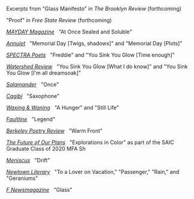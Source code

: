 Excerpts from "Glass Manifesto" in _The Brooklyn Review_ (forthcoming)

"Proof" in _Free State Review_ (forthcoming)

_[MAYDAY Magazine](https://maydaymagazine.com/at-once-sealed-and-soluble-by-will-russo/)_&nbsp;&nbsp; "At Once Sealed and Soluble"

_[Annulet](https://annuletpoeticsjournal.com/Will-Russo-Memorial-twigs-shadows)_&nbsp;&nbsp; "Memorial Day \[Twigs, shadows]" and "Memorial Day \[Plots]"

_[SPECTRA Poets](https://spectrapoets.org/You-Sink-You-Glow-by-Will-Russo)_&nbsp;&nbsp; "Freddie" and "You Sink You Glow \[Time enough]"

_[Watershed Review](https://watershedreview.com/poetry/will-russo/)_&nbsp;&nbsp; "You Sink You Glow \[What I do know]" and "You Sink You Glow \[I'm all dreamsoak]"

_[Salamander](https://salamandermag.org/once/)_&nbsp;&nbsp; "Once"

_[Cagibi](https://cagibilit.com/saxophone-2/)_&nbsp;&nbsp; "Saxophone"

_[Waxing & Waning](https://www.waxingandwaning.org/issue-06/)_&nbsp;&nbsp; "A Hunger" and "Still Life"

_[Faultline](https://faultline.sites.uci.edu/archive-issues/)_&nbsp;&nbsp; "Legend"

_[Berkeley Poetry Review](https://www.ocf.berkeley.edu/~bpr/past-issues/50th-issue/)_&nbsp;&nbsp; "Warm Front"

_[The Future of Our Plans](https://sites.saic.edu/gradshow2020/artists/will-russo/)_&nbsp;&nbsp; "Explorations in Color" as part of the SAIC Graduate Class of 2020 MFA Sh

_[Meniscus](https://uploads.documents.cimpress.io/v1/uploads/37825af9-abf2-4839-a46b-9b750b98d3f9~110/original?tenant=vbu-digital)_&nbsp;&nbsp; "Drift"

_[Newtown Literary](https://www.newtownliterary.org/product-page/issue-15)_&nbsp;&nbsp; "To a Lover on Vacation," "Passenger," "Rain," and "Geraniums"

_[F Newsmagazine](https://fnewsmagazine.com/backissues/#flipbook-issue_2019_05_May/)_&nbsp;&nbsp; "Glass"
